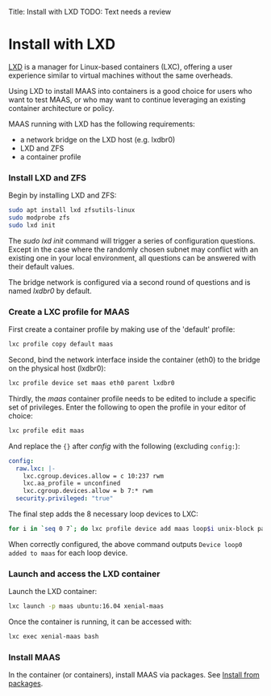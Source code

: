 Title: Install with LXD
TODO:  Text needs a review


# Install with LXD

[LXD][link-lxd] is a manager for Linux-based containers (LXC), offering a user
experience similar to virtual machines without the same overheads.

Using LXD to install MAAS into containers is a good choice for users who want
to test MAAS, or who may want to continue leveraging an existing container
architecture or policy. 

MAAS running with LXD has the following requirements:

- a network bridge on the LXD host (e.g. lxdbr0)
- LXD and ZFS
- a container profile

### Install LXD and ZFS

Begin by installing LXD and ZFS:

```bash
sudo apt install lxd zfsutils-linux
sudo modprobe zfs
sudo lxd init
```

The *sudo lxd init* command will trigger a series of configuration questions.
Except in the case where the randomly chosen subnet may conflict with an
existing one in your local environment, all questions can be answered with
their default values.

The bridge network is configured via a second round of questions and is named
*lxdbr0* by default. 

### Create a LXC profile for MAAS

First create a container profile by making use of the 'default' profile:

```bash
lxc profile copy default maas
```

Second, bind the network interface inside the container (eth0) to the bridge on
the physical host (lxdbr0):

```bash
lxc profile device set maas eth0 parent lxdbr0
```

Thirdly, the *maas* container profile needs to be edited to include a specific
set of privileges. Enter the following to open the profile in your editor of
choice:

```bash
lxc profile edit maas
```

And replace the `{}` after *config* with the following (excluding `config:`):

```yaml
config:
  raw.lxc: |-
    lxc.cgroup.devices.allow = c 10:237 rwm
    lxc.aa_profile = unconfined
    lxc.cgroup.devices.allow = b 7:* rwm
  security.privileged: "true"
```

The final step adds the 8 necessary loop devices to LXC:

```bash
for i in `seq 0 7`; do lxc profile device add maas loop$i unix-block path=/dev/loop$i; done
```

When correctly configured, the above command outputs 
`Device loop0 added to maas` for each loop device.

### Launch and access the LXD container

Launch the LXD container:

```bash
lxc launch -p maas ubuntu:16.04 xenial-maas
```

Once the container is running, it can be accessed with:

```bash
lxc exec xenial-maas bash
```

### Install MAAS

In the container (or containers), install MAAS via packages. See
[Install from packages][maas-install-packages]. 


<!-- LINKS -->
[link-lxd]: https://linuxcontainers.org/lxd/
[maas-install-packages]: installconfig-package-install.md
